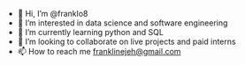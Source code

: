 - 👋 Hi, I’m @franklo8
- 👀 I’m interested in data science and software engineering
- 🌱 I’m currently learning python and SQL
- 💞️ I’m looking to collaborate on live projects and paid interns
- 📫 How to reach me franklinejeh@gmail.com

<!---
franklo8/franklo8 is a ✨ special ✨ repository because its `README.md` (this file) appears on your GitHub profile.
You can click the Preview link to take a look at your changes.
--->
